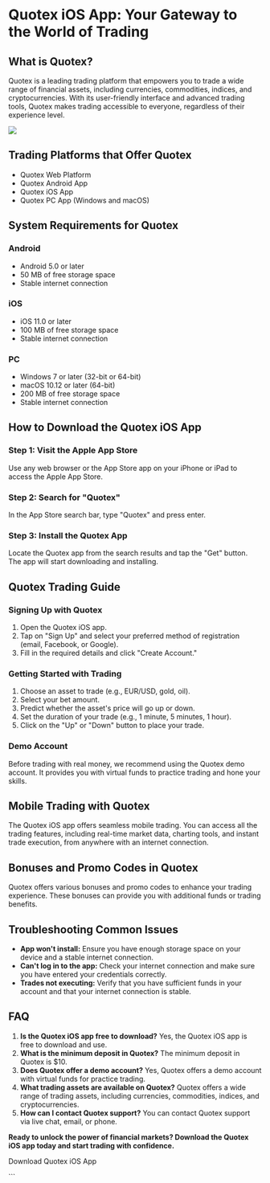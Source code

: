 # Quotex iOS App: Your Gateway to the World of Trading

## What is Quotex?

Quotex is a leading trading platform that empowers you to trade a wide
range of financial assets, including currencies, commodities, indices,
and cryptocurrencies. With its user-friendly interface and advanced
trading tools, Quotex makes trading accessible to everyone, regardless
of their experience level.

[![](https://static.quotex.io/files/10_en/300_250.jpg)](https://traff.sbs/brokerqxlid)

## Trading Platforms that Offer Quotex

-   Quotex Web Platform
-   Quotex Android App
-   Quotex iOS App
-   Quotex PC App (Windows and macOS)

## System Requirements for Quotex

### Android

-   Android 5.0 or later
-   50 MB of free storage space
-   Stable internet connection

### iOS

-   iOS 11.0 or later
-   100 MB of free storage space
-   Stable internet connection

### PC

-   Windows 7 or later (32-bit or 64-bit)
-   macOS 10.12 or later (64-bit)
-   200 MB of free storage space
-   Stable internet connection

## How to Download the Quotex iOS App

### Step 1: Visit the Apple App Store

Use any web browser or the App Store app on your iPhone or iPad to
access the Apple App Store.

### Step 2: Search for "Quotex"

In the App Store search bar, type "Quotex" and press enter.

### Step 3: Install the Quotex App

Locate the Quotex app from the search results and tap the "Get"
button. The app will start downloading and installing.

## Quotex Trading Guide

### Signing Up with Quotex

1.  Open the Quotex iOS app.
2.  Tap on "Sign Up" and select your preferred method of
    registration (email, Facebook, or Google).
3.  Fill in the required details and click "Create Account."

### Getting Started with Trading

1.  Choose an asset to trade (e.g., EUR/USD, gold, oil).
2.  Select your bet amount.
3.  Predict whether the asset\'s price will go up or down.
4.  Set the duration of your trade (e.g., 1 minute, 5 minutes, 1 hour).
5.  Click on the "Up" or "Down" button to place your trade.

### Demo Account

Before trading with real money, we recommend using the Quotex demo
account. It provides you with virtual funds to practice trading and hone
your skills.

## Mobile Trading with Quotex

The Quotex iOS app offers seamless mobile trading. You can access all
the trading features, including real-time market data, charting tools,
and instant trade execution, from anywhere with an internet connection.

## Bonuses and Promo Codes in Quotex

Quotex offers various bonuses and promo codes to enhance your trading
experience. These bonuses can provide you with additional funds or
trading benefits.

## Troubleshooting Common Issues

-   **App won\'t install:** Ensure you have enough storage space on your
    device and a stable internet connection.
-   **Can\'t log in to the app:** Check your internet connection and
    make sure you have entered your credentials correctly.
-   **Trades not executing:** Verify that you have sufficient funds in
    your account and that your internet connection is stable.

## FAQ

1.  **Is the Quotex iOS app free to download?** Yes, the Quotex iOS app
    is free to download and use.
2.  **What is the minimum deposit in Quotex?** The minimum deposit in
    Quotex is \$10.
3.  **Does Quotex offer a demo account?** Yes, Quotex offers a demo
    account with virtual funds for practice trading.
4.  **What trading assets are available on Quotex?** Quotex offers a
    wide range of trading assets, including currencies, commodities,
    indices, and cryptocurrencies.
5.  **How can I contact Quotex support?** You can contact Quotex support
    via live chat, email, or phone.

**Ready to unlock the power of financial markets? Download the Quotex
iOS app today and start trading with confidence.**

Download Quotex iOS App

\`\`\`

